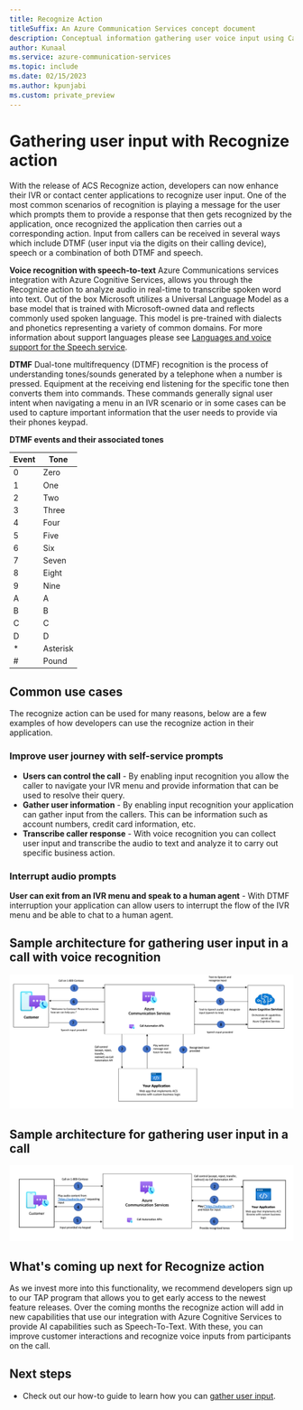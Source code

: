 ```yaml
---
title: Recognize Action
titleSuffix: An Azure Communication Services concept document
description: Conceptual information gathering user voice input using Call Automation and Azure Cognitive Services
author: Kunaal
ms.service: azure-communication-services
ms.topic: include
ms.date: 02/15/2023
ms.author: kpunjabi
ms.custom: private_preview
---
```


# Gathering user input with Recognize action



With the release of ACS Recognize action, developers can now enhance their IVR or contact center applications to recognize user input. One of the most common scenarios of recognition is playing a message for the user which prompts them to provide a response that then gets recognized by the application, once recognized the application then carries out a corresponding action. Input from callers can be received in several ways which include DTMF (user input via the digits on their calling device), speech or a combination of both DTMF and speech.

**Voice recognition with speech-to-text**
Azure Communications services integration with Azure Cognitive Services, allows you through the Recognize action to analyze audio in real-time to transcribe spoken word into text. Out of the box Microsoft utilizes a Universal Language Model as a base model that is trained with Microsoft-owned data and reflects commonly used spoken language. This model is pre-trained with dialects and phonetics representing a variety of common domains. For more information about support languages please see [Languages and voice support for the Speech service](../../../../articles/cognitive-services/Speech-Service/language-support.md). 


**DTMF**
Dual-tone multifrequency (DTMF) recognition is the process of understanding tones/sounds generated by a telephone when a number is pressed. Equipment at the receiving end listening for the specific tone then converts them into commands. These commands generally signal user intent when navigating a menu in an IVR scenario or in some cases can be used to capture important information that the user needs to provide via their phones keypad.

**DTMF events and their associated tones**

|Event|Tone|
| --- |--|
|0|Zero|
|1|One|
|2|Two|
|3|Three|
|4|Four|
|5|Five|
|6|Six|
|7|Seven|
|8|Eight|
|9|Nine|
|A|A|
|B|B|
|C|C|
|D|D|
|*|Asterisk|
|#|Pound|

## Common use cases

The recognize action can be used for many reasons, below are a few examples of how developers can use the recognize action in their application.

### Improve user journey with self-service prompts

- **Users can control the call** - By enabling input recognition you allow the caller to navigate your IVR menu and provide information that can be used to resolve their query. 
- **Gather user information** - By enabling input recognition your application can gather input from the callers. This can be information such as account numbers, credit card information, etc.
- **Transcribe caller response** - With voice recognition you can collect user input and transcribe the audio to text and analyze it to carry out specific business action.

### Interrupt audio prompts

**User can exit from an IVR menu and speak to a human agent** - With DTMF interruption your application can allow users to interrupt the flow of the IVR menu and be able to chat to a human agent. 

## Sample architecture for gathering user input in a call with voice recognition

![Recognize AI Action](./media/recognize-ai.png)

## Sample architecture for gathering user input in a call

![Recognize Action](./media/recognize-flow.png)

## What's coming up next for Recognize action

As we invest more into this functionality, we recommend developers sign up to our TAP program that allows you to get early access to the newest feature releases. Over the coming months the recognize action will add in new capabilities that use our integration with Azure Cognitive Services to provide AI capabilities such as Speech-To-Text. With these, you can improve customer interactions and recognize voice inputs from participants on the call. 

## Next steps

- Check out our how-to guide to learn how you can [gather user input](../../how-tos/call-automation/recognize-ai-action.md).
